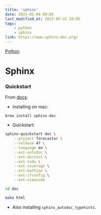 ```yaml
---
title: 'sphinx'
date: 2023-05-04 09:05
last_modified_at: 2023-05-22 20:05
tags:
    - python
    - sphinx
link: https://www.sphinx-doc.org/
---
```


[Python](Python.md)

# Sphinx

### Quickstart

From [docs](https://www.sphinx-doc.org/en/master/usage/installation.html):

-   Installing on mac:

```text
brew install sphinx-doc
```

-   Quickstart:

```bash
sphinx-quickstart doc \
    --project forecaster \
    --release 47 \
    --language en \
    --ext-autodoc \
    --ext-doctest \
    --ext-todo \
    --ext-coverage \
    --ext-mathjax \
    --ext-ifconfig \
    --ext-viewcode

cd doc

make html
```

-   Also installing `sphinx_autodoc_typehints`.
